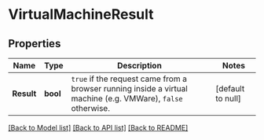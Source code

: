 # VirtualMachineResult

## Properties
Name | Type | Description | Notes
------------ | ------------- | ------------- | -------------
**Result** | **bool** | `true` if the request came from a browser running inside a virtual machine (e.g. VMWare), `false` otherwise.  | [default to null]

[[Back to Model list]](../README.md#documentation-for-models) [[Back to API list]](../README.md#documentation-for-api-endpoints) [[Back to README]](../README.md)

